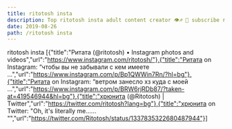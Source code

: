 ```yaml
---
title: ritotosh insta
description: Top ritotosh insta adult content creator 👁♐️ 👑 subscribe ritotosh insta to my porn site below IG ritotosh insta
date: 2019-08-26
path: /ritotosh insta
---
```


ritotosh insta
[{"title":"Ритата (@ritotosh) • Instagram photos and videos","url":"https://www.instagram.com/ritotosh/"},{"title":"Ритата on Instagram: “чтобы вы не забывали с кем имеете ...","url":"https://www.instagram.com/p/Bp1QWWin7Rn/?hl=bg"},{"title":"Ритата on Instagram: “ветром занесло хз куда с моей ...","url":"https://www.instagram.com/p/BRW6rjRDb87/?taken-at=419546944&hl=bg"},{"title":"хрюнита (@Ritotosh) | Twitter","url":"https://twitter.com/ritotosh?lang=bg"},{"title":"хрюнита on Twitter: \"Oh, it's literally me...… \"","url":"https://twitter.com/Ritotosh/status/1337835322680487944"}]

